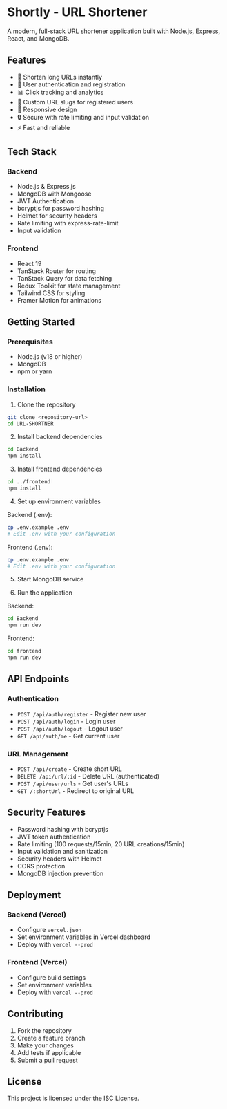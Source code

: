 # Shortly - URL Shortener

A modern, full-stack URL shortener application built with Node.js, Express, React, and MongoDB.

## Features

- 🔗 Shorten long URLs instantly
- 👤 User authentication and registration
- 📊 Click tracking and analytics
- 🎨 Custom URL slugs for registered users
- 📱 Responsive design
- 🔒 Secure with rate limiting and input validation
- ⚡ Fast and reliable

## Tech Stack

### Backend
- Node.js & Express.js
- MongoDB with Mongoose
- JWT Authentication
- bcryptjs for password hashing
- Helmet for security headers
- Rate limiting with express-rate-limit
- Input validation

### Frontend
- React 19
- TanStack Router for routing
- TanStack Query for data fetching
- Redux Toolkit for state management
- Tailwind CSS for styling
- Framer Motion for animations

## Getting Started

### Prerequisites
- Node.js (v18 or higher)
- MongoDB
- npm or yarn

### Installation

1. Clone the repository
```bash
git clone <repository-url>
cd URL-SHORTNER
```

2. Install backend dependencies
```bash
cd Backend
npm install
```

3. Install frontend dependencies
```bash
cd ../frontend
npm install
```

4. Set up environment variables

Backend (.env):
```bash
cp .env.example .env
# Edit .env with your configuration
```

Frontend (.env):
```bash
cp .env.example .env
# Edit .env with your configuration
```

5. Start MongoDB service

6. Run the application

Backend:
```bash
cd Backend
npm run dev
```

Frontend:
```bash
cd frontend
npm run dev
```

## API Endpoints

### Authentication
- `POST /api/auth/register` - Register new user
- `POST /api/auth/login` - Login user
- `POST /api/auth/logout` - Logout user
- `GET /api/auth/me` - Get current user

### URL Management
- `POST /api/create` - Create short URL
- `DELETE /api/url/:id` - Delete URL (authenticated)
- `POST /api/user/urls` - Get user's URLs
- `GET /:shortUrl` - Redirect to original URL

## Security Features

- Password hashing with bcryptjs
- JWT token authentication
- Rate limiting (100 requests/15min, 20 URL creations/15min)
- Input validation and sanitization
- Security headers with Helmet
- CORS protection
- MongoDB injection prevention

## Deployment

### Backend (Vercel)
- Configure `vercel.json`
- Set environment variables in Vercel dashboard
- Deploy with `vercel --prod`

### Frontend (Vercel)
- Configure build settings
- Set environment variables
- Deploy with `vercel --prod`

## Contributing

1. Fork the repository
2. Create a feature branch
3. Make your changes
4. Add tests if applicable
5. Submit a pull request

## License

This project is licensed under the ISC License.